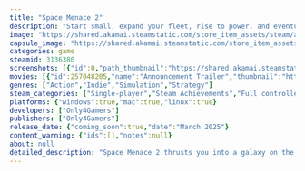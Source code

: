 ```yaml
---
title: "Space Menace 2"
description: "Start small, expand your fleet, rise to power, and eventually command entire factions in this seamless blend of sci-fi space RTS and battle game. With strategic gameplay and evolving challenges, every decision shapes your legacy in the stars."
image: "https://shared.akamai.steamstatic.com/store_item_assets/steam/apps/3136380/header.jpg?t=1732776621"
capsule_image: "https://shared.akamai.steamstatic.com/store_item_assets/steam/apps/3136380/6a14fdeb075a18d2cd937c2510f643bf2c9e87b4/capsule_231x87.jpg?t=1732776621"
categories: game
steamid: 3136380
screenshots: [{"id":0,"path_thumbnail":"https://shared.akamai.steamstatic.com/store_item_assets/steam/apps/3136380/ss_6b75648402f3ad8a3f9945bfb540053944702536.600x338.jpg?t=1732776621","path_full":"https://shared.akamai.steamstatic.com/store_item_assets/steam/apps/3136380/ss_6b75648402f3ad8a3f9945bfb540053944702536.1920x1080.jpg?t=1732776621"},{"id":1,"path_thumbnail":"https://shared.akamai.steamstatic.com/store_item_assets/steam/apps/3136380/ss_75d8a1297f8a7f70ac1a9c52f9d328514d1f8e95.600x338.jpg?t=1732776621","path_full":"https://shared.akamai.steamstatic.com/store_item_assets/steam/apps/3136380/ss_75d8a1297f8a7f70ac1a9c52f9d328514d1f8e95.1920x1080.jpg?t=1732776621"},{"id":2,"path_thumbnail":"https://shared.akamai.steamstatic.com/store_item_assets/steam/apps/3136380/ss_7e738a5a563631e169c557b8d1c7c737f874c9c8.600x338.jpg?t=1732776621","path_full":"https://shared.akamai.steamstatic.com/store_item_assets/steam/apps/3136380/ss_7e738a5a563631e169c557b8d1c7c737f874c9c8.1920x1080.jpg?t=1732776621"},{"id":3,"path_thumbnail":"https://shared.akamai.steamstatic.com/store_item_assets/steam/apps/3136380/ss_98a5b1d98970910dd9d0777ad84c24c2e852f56a.600x338.jpg?t=1732776621","path_full":"https://shared.akamai.steamstatic.com/store_item_assets/steam/apps/3136380/ss_98a5b1d98970910dd9d0777ad84c24c2e852f56a.1920x1080.jpg?t=1732776621"},{"id":4,"path_thumbnail":"https://shared.akamai.steamstatic.com/store_item_assets/steam/apps/3136380/ss_54023b2d54f63b81bef6dcc06aae847402edb2b5.600x338.jpg?t=1732776621","path_full":"https://shared.akamai.steamstatic.com/store_item_assets/steam/apps/3136380/ss_54023b2d54f63b81bef6dcc06aae847402edb2b5.1920x1080.jpg?t=1732776621"},{"id":5,"path_thumbnail":"https://shared.akamai.steamstatic.com/store_item_assets/steam/apps/3136380/ss_55789ed470094d097dd9deab63582f2c66d0fc12.600x338.jpg?t=1732776621","path_full":"https://shared.akamai.steamstatic.com/store_item_assets/steam/apps/3136380/ss_55789ed470094d097dd9deab63582f2c66d0fc12.1920x1080.jpg?t=1732776621"},{"id":6,"path_thumbnail":"https://shared.akamai.steamstatic.com/store_item_assets/steam/apps/3136380/ss_f979fb081328fba6f6f24411f505ce7a1d4749da.600x338.jpg?t=1732776621","path_full":"https://shared.akamai.steamstatic.com/store_item_assets/steam/apps/3136380/ss_f979fb081328fba6f6f24411f505ce7a1d4749da.1920x1080.jpg?t=1732776621"},{"id":9,"path_thumbnail":"https://shared.akamai.steamstatic.com/store_item_assets/steam/apps/3136380/ss_af1043938b3564638f354ac41f8398621f49b8bb.600x338.jpg?t=1732776621","path_full":"https://shared.akamai.steamstatic.com/store_item_assets/steam/apps/3136380/ss_af1043938b3564638f354ac41f8398621f49b8bb.1920x1080.jpg?t=1732776621"}]
movies: [{"id":257048205,"name":"Announcement Trailer","thumbnail":"https://shared.akamai.steamstatic.com/store_item_assets/steam/apps/257048205/movie.293x165.jpg?t=1724244583","webm":{"480":"http://video.akamai.steamstatic.com/store_trailers/257048205/movie480_vp9.webm?t=1724244583","max":"http://video.akamai.steamstatic.com/store_trailers/257048205/movie_max_vp9.webm?t=1724244583"},"mp4":{"480":"http://video.akamai.steamstatic.com/store_trailers/257048205/movie480.mp4?t=1724244583","max":"http://video.akamai.steamstatic.com/store_trailers/257048205/movie_max.mp4?t=1724244583"},"highlight":true}]
genres: ["Action","Indie","Simulation","Strategy"]
steam_categories: ["Single-player","Steam Achievements","Full controller support","Steam Cloud"]
platforms: {"windows":true,"mac":true,"linux":true}
developers: ["Only4Gamers"]
publishers: ["Only4Gamers"]
release_date: {"coming_soon":true,"date":"March 2025"}
content_warning: {"ids":[],"notes":null}
about: null
detailed_description: "Space Menace 2 thrusts you into a galaxy on the brink of chaos, where every decision you make shapes the future of the stars. As a space captain, you’ll start with a small, modest fleet, but your journey is anything but ordinary. With the freedom to chart your own course, you'll engage in freelance missions, trade, and battles, earning the credits needed to expand and upgrade your fleet.<br><br><img class=\"bb_img\" src=\"https://shared.akamai.steamstatic.com/store_item_assets/steam/apps/3136380/extras/Gameplay_616.gif?t=1732776621\" /><h2 class=\"bb_tag\">Rise to Power</h2>As you rise through the ranks, the stakes grow higher. Initially commanding just a few ships, you'll soon find yourself in control of powerful fleets, gaining the trust and respect of the galaxy's most formidable factions. Align yourself wisely, for your reputation will grant you unprecedented power, from commanding faction fleets to eventually leading entire factions as their supreme leader.<h2 class=\"bb_tag\">Customize</h2>Customization is key in Space Menace 2. Tailor your fleet with deep loadouts, selecting from a wide array of weapons, utilities, and strike craft to create the perfect combination for your strategic needs. And with mod support, the game allows you to personalize your experience even further, adding new layers of content and possibilities.<br><br><img class=\"bb_img\" src=\"https://shared.akamai.steamstatic.com/store_item_assets/steam/apps/3136380/extras/Loadouts_2_616.gif?t=1732776621\" /><h2 class=\"bb_tag\">Maximum Excitement, Minimal Grind</h2>Space Menace 2 is designed for maximum excitement with minimal grind, offering a deep, strategic experience that evolves as you do. As the game unfolds, so do the challenges and complexities, ensuring every moment is filled with tactical decisions and thrilling encounters. Whether you're outmaneuvering enemy fleets or negotiating with powerful allies, your choices will echo through the galaxy, leaving a legacy that only you can forge.<br><br>Prepare for a journey that balances strategy, action, and storytelling, as you strive for dominance among the stars in a galaxy on the brink of war."
---
```


